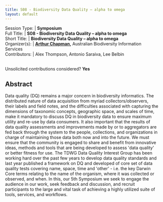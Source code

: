 ```yaml
---
title: S08 - Biodiversity Data Quality – alpha to omega
layout: default
---
```


Session Type: | **Symposium**  
Full Title:   | **S08 - Biodiversity Data Quality – alpha to omega**  
Short Title:  | **Biodiversity Data Quality – alpha to omega**  
Organizer(s): | **[Arthur Chapman](mailto:accounts@achapman.org),** Australian Biodiversity Information Services  
Contributors: | Alex Thompson, Antonio Saraiva, Lee Belbin  


<p><br />Unsolicited contributions considered? <strong>Yes</strong></p>
 
<!--
**How many 80-minute sessions are you requesting?** 2
NB. We are aware of a similar (overlapping) proposal to the SPNHC Symposium. We have discussed and suggest that a Joint Plenary and then each (SPNHC and TDWG) have separate Symposia. It would be good if they don't overlap as many will wish to attend both
-->

## Abstract  

Data quality (DQ) remains a major concern in biodiversity informatics. The distributed nature of data acquisition from myriad collectors/observers, their labels and field notes, and the difficulties associated with capturing the dimensions of taxonomic concepts, geographic space, and scales of time, make it mandatory to discuss DQ in biodiversity data to ensure maximum utility and re-use by data consumers. It also important that the results of data quality assessments and improvements made by or to aggregators are fed back through the system to the people, collections, and organizations in charge of maintaining those data both now and into the future. We must ensure that the community is engaged to share and benefit from innovative ideas, methods and tools that are being developed to assess 'data quality' or better fitness for use. The TDWG Data Quality Interest Group has been working hard over the past few years to develop data quality standards and last year published a framework on DQ and developed of core set of data quality tests covering name, space, time and 'other' - i.e. the key Darwin Core terms relating to the name of the organism, where it was collected or observed, and when. In this, our 5th Symposium we seek to engage the audience in our work, seek feedback and discussion, and recruit participants to the large and vital task of achieving a highly utilized suite of tools, services, and workflows.

